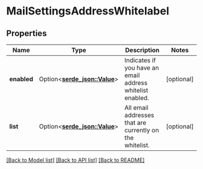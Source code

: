 # MailSettingsAddressWhitelabel

## Properties

Name | Type | Description | Notes
------------ | ------------- | ------------- | -------------
**enabled** | Option<[**serde_json::Value**](.md)> | Indicates if you have an email address whitelist enabled.  | [optional]
**list** | Option<[**serde_json::Value**](.md)> | All email addresses that are currently on the whitelist. | [optional]

[[Back to Model list]](../README.md#documentation-for-models) [[Back to API list]](../README.md#documentation-for-api-endpoints) [[Back to README]](../README.md)


